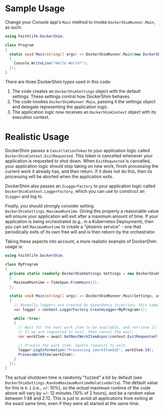 # Sample Usage

Change your Console app's `Main` method to invoke `DockerShimRunner.Main`, as such:

```C#
using Faithlife.DockerShim;

class Program
{
  static void Main(string[] args) => DockerShimRunner.Main(new DockerShimSettings(), context =>
  {
    Console.WriteLine("Hello World!");
  });
}
```

There are three DockerShim types used in this code:

1. The code creates an `DockerShimSettings` object with the default settings. These settings control how DockerShim behaves.
1. The code invokes `DockerShimRunner.Main`, passing it the settings object and delegate representing the application logic.
1. The application logic now receives an `DockerShimContext` object with its execution context.

# Realistic Usage

DockerShim passes a `CancellationToken` to your application logic called `DockerShimContext.ExitRequested`. This token is cancelled whenever your application is requested to shut down. When `ExitRequested` is cancelled, your application logic should stop taking on new work, finish processing the current work it already has, and then return. If it does not do this, then its processing will be aborted when the application exits.

DockerShim also passes an `ILoggerFactory` to your application logic called `DockerShimContext.LoggerFactory`, which you can use to construct an `ILogger` and log to.

Finally, you should strongly consider setting `DockerShimSettings.MaximumRuntime`. Giving this property a reasonable value will ensure your application will exit after a maximum amount of time. If your application is being orchestrated (e.g., in a Kubernetes Deployment), then you can set `MaximumRuntime` to create a "phoenix service" - one that periodically exits of its own free will and is then reborn by the orchestrator.

Taking these aspects into account, a more realistic example of DockerShim usage is:

```C#
using Faithlife.DockerShim;

class MyProgram
{
  private static readonly DockerShimSettings Settings = new DockerShimSettings
  {
    MaximumRuntime = TimeSpan.FromHours(2),
  };

  static void Main(string[] args) => DockerShimRunner.Main(Settings, async context =>
  {
    // Normally loggers are created by dependency injection; this sample just creates it directly.
    var logger = context.LoggerFactory.CreateLogger<MyProgram>();

    while (true)
    {
      // Wait for the next work item to be available, and retrieve it.
      // If we are requested to exit, then cancel the wait.
      var workItem = await GetNextWorkItemAsync(context.ExitRequested);

      // Process the work item. Ignore requests to exit.
      logger.LogInformation("Processing {workItemId}", workItem.Id);
      ProcessWorkItem(workItem);
    }
  });
}
```

The actual shutdown time is randomly "fuzzed" a bit by default (see `DockerShimSettings.RandomMaximumRuntimeRelativeDelta`). The default value for this is `0.1` (i.e., +/- 10%), so the *actual* maximum runtime of the code above will vary by +/- 12 minutes (10% of 2 hours), and be a random value between 1:48 and 2:12. This is just to avoid all applications from exiting at the exact same time, even if they were all started at the same time.

